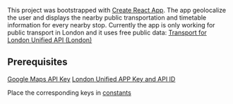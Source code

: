 This project was bootstrapped with [Create React App](https://github.com/facebook/create-react-app).
The app geolocalize the user and displays the nearby public transportation and timetable information for every nearby stop.
Currently the app is only working for public transport in London and it uses free public data: [Transport for London Unified API (London)](https://api.tfl.gov.uk/)

## Prerequisites

[Google Maps API Key](https://developers.google.com/maps/documentation/javascript/get-api-key)
[London Unified APP Key and API ID](https://api.tfl.gov.uk/)

Place the corresponding keys in [constants](https://github.com/mavridiSS/london-unified-transport/blob/master/src/constants/index.jsx)
